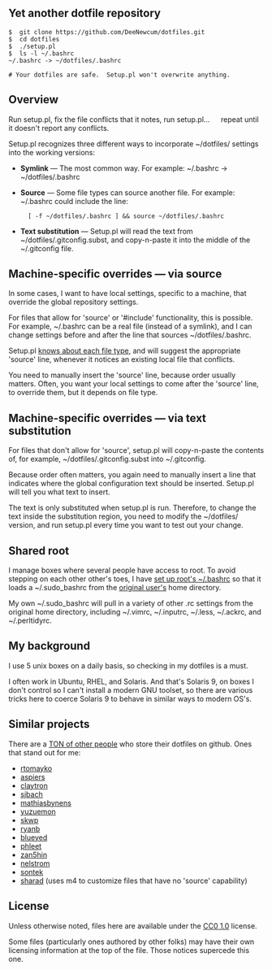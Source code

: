 ## Yet another dotfile repository ##

    $  git clone https://github.com/DeeNewcum/dotfiles.git
    $  cd dotfiles
    $  ./setup.pl
    $  ls -l ~/.bashrc
    ~/.bashrc -> ~/dotfiles/.bashrc

    # Your dotfiles are safe.  Setup.pl won't overwrite anything.

## Overview ##

Run setup.pl, fix the file conflicts that it notes, run setup.pl...   repeat until it doesn't report any conflicts.

Setup.pl recognizes three different ways to incorporate ~/dotfiles/ settings into the working versions:

* **Symlink** — The most common way. For example: ~/.bashrc → ~/dotfiles/.bashrc

* **Source** — Some file types can source another file.  For example:  ~/.bashrc could include the line:

        [ -f ~/dotfiles/.bashrc ] && source ~/dotfiles/.bashrc

* **Text substitution** — Setup.pl will read the text from ~/dotfiles/.gitconfig.subst, and copy-n-paste it into the middle of the ~/.gitconfig file.
  
## Machine-specific overrides — via source ##

In some cases, I want to have local settings, specific to a machine, that override the global repository settings.

For files that allow for 'source' or '#include' functionality, this is possible.  For example, ~/.bashrc can be a real file (instead of a symlink), and I can change settings before and after the line that sources ~/dotfiles/.bashrc.

Setup.pl [knows about each file type](https://github.com/DeeNewcum/dotfiles/blob/b3510c3a0bfedf2f33085a7eeacfa6586730b1f1/setup.pl#L124-131), and will suggest the appropriate 'source' line, whenever it notices an existing local file that conflicts.

You need to manually insert the 'source' line, because order usually matters.  Often, you want your local settings to come after the 'source' line, to override them, but it depends on file type.

## Machine-specific overrides — via text substitution ##

For files that don't allow for 'source', setup.pl will copy-n-paste the contents of, for example, ~/dotfiles/.gitconfig.subst into ~/.gitconfig.

Because order often matters, you again need to manually insert a line that indicates where the global configuration text should be inserted.  Setup.pl will tell you what text to insert.

The text is only substituted when setup.pl is run.  Therefore, to change the text inside the substitution region, you need to modify the ~/dotfiles/ version, and run setup.pl every time you want to test out your change.

## Shared root ##

I manage boxes where several people have access to root.  To avoid stepping on each other other's toes, I have [set up root's ~/.bashrc](https://github.com/DeeNewcum/dotfiles/blob/master/.sudo_bashrc#L3-5) so that it loads a ~/.sudo_bashrc from the [original user's](http://paperlined.org/apps/host_sudo_su_boundaries/user_ids.html) home directory.

My own ~/.sudo_bashrc will pull in a variety of other .rc settings from the original home directory, including ~/.vimrc, ~/.inputrc, ~/.less, ~/.ackrc, and ~/.perltidyrc.

## My background ##

I use 5 unix boxes on a daily basis, so checking in my dotfiles is a must.

I often work in Ubuntu, RHEL, and Solaris.  And that's Solaris 9, on boxes I don't control so I can't install a modern GNU toolset, so there are various tricks here to coerce Solaris 9 to behave in similar ways to modern OS's.

## Similar projects ##

There are a [TON of other people](https://github.com/search?utf8=%E2%9C%93&q=dotfiles&repo=&langOverride=&start_value=1&type=Repositories&language=) who store their dotfiles on github.  Ones that stand out for me:

* [rtomayko](https://github.com/rtomayko/dotfiles)
* [aspiers](https://github.com/aspiers/shell-env)
* [claytron](https://github.com/claytron/dotfiles)
* [sjbach](https://github.com/sjbach/env)
* [mathiasbynens](https://github.com/mathiasbynens/dotfiles/)
* [yuzuemon](https://github.com/yuzuemon/dotfiles)
* [skwp](https://github.com/skwp/dotfiles)
* [ryanb](https://github.com/ryanb/dotfiles)
* [blueyed](https://github.com/blueyed/dotfiles)
* [phleet](https://github.com/phleet/dotfiles)
* [zan5hin](https://github.com/zan5hin/dotfiles)
* [nelstrom](https://github.com/nelstrom/dotfiles)
* [sontek](https://github.com/sontek/dotfiles)
* [sharad](https://github.com/sharad/rc) (uses m4 to customize files that have no 'source' capability)

## License ##

Unless otherwise noted, files here are available under the [CC0 1.0](http://creativecommons.org/publicdomain/zero/1.0/) license.

Some files (particularly ones authored by other folks) may have their own licensing information at the top of the file.  Those notices supercede this one.
